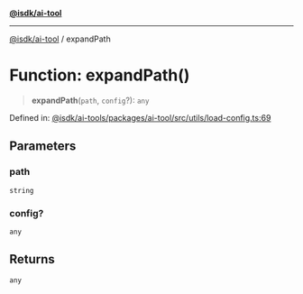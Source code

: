 [**@isdk/ai-tool**](../README.md)

***

[@isdk/ai-tool](../globals.md) / expandPath

# Function: expandPath()

> **expandPath**(`path`, `config`?): `any`

Defined in: [@isdk/ai-tools/packages/ai-tool/src/utils/load-config.ts:69](https://github.com/isdk/ai-tool.js/blob/209a87173b5eabb2f81db6ea9a6784f34c24e271/src/utils/load-config.ts#L69)

## Parameters

### path

`string`

### config?

`any`

## Returns

`any`
